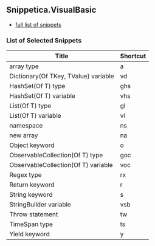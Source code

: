 ## Snippetica.VisualBasic

* [full list of snippets](http://pihrt.net/Snippetica/Snippets?Language=VisualBasic)

### List of Selected Snippets

Title | Shortcut
----- | --------
array type|a
Dictionary\(Of TKey, TValue\) variable|vd
HashSet\(Of T\) type|ghs
HashSet\(Of T\) variable|vhs
List\(Of T\) type|gl
List\(Of T\) variable|vl
namespace|ns
new array |na
Object keyword|o
ObservableCollection\(Of T\) type|goc
ObservableCollection\(Of T\) variable|voc
Regex type|rx
Return keyword|r
String keyword|s
StringBuilder variable|vsb
Throw statement|tw
TimeSpan type|ts
Yield keyword|y
